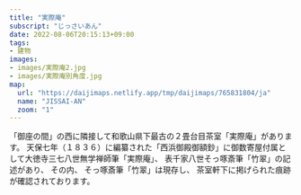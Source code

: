 ```yaml
---
title: "実際庵"
subscript: "じっさいあん"
date: 2022-08-06T20:15:13+09:00
tags:
- 建物
images:
- images/実際庵2.jpg
- images/実際庵別角度.jpg
map:
  url: "https://daijimaps.netlify.app/tmp/daijimaps/765831804/ja"
  name: "JISSAI-AN"
  zoom: "1"
---
```


「御座の間」の西に隣接して和歌山県下最古の２畳台目茶室「実際庵」があります。
天保七年（１８３６）に編纂された「西浜御殿御額鈔」に御数寄屋付属として大徳寺三七八世無学禅師筆「実際庵」、
表千家八世そっ啄斎筆「竹翠」の記述があり、
その内、
そっ啄斎筆「竹翠」は現存し、
茶室軒下に掲げられた痕跡が確認されております。
